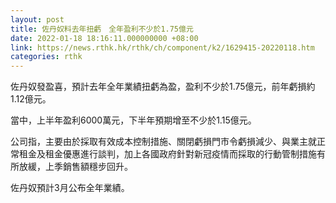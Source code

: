 ```yaml
---
layout: post
title: 佐丹奴料去年扭虧　全年盈利不少於1.75億元
date: 2022-01-18 18:16:11.000000000 +08:00
link: https://news.rthk.hk/rthk/ch/component/k2/1629415-20220118.htm
categories: rthk
---
```


佐丹奴發盈喜，預計去年全年業績扭虧為盈，盈利不少於1.75億元，前年虧損約1.12億元。

當中，上半年盈利6000萬元，下半年預期增至不少於1.15億元。

公司指，主要由於採取有效成本控制措施、關閉虧損門市令虧損減少、與業主就正常租金及租金優惠進行談判，加上各國政府針對新冠疫情而採取的行動管制措施有所放緩，上季銷售額穩步回升。

佐丹奴預計3月公布全年業績。
